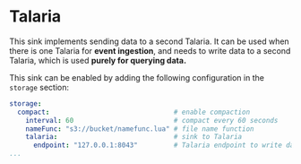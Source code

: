 # Talaria

This sink implements sending data to a second Talaria. It can be used when there is one Talaria for **event ingestion**, and needs to write data to a second Talaria, which is used **purely for querying data.**

This sink can be enabled by adding the following configuration in the `storage` section:

```yaml
storage:
  compact:                               # enable compaction
    interval: 60                         # compact every 60 seconds
    nameFunc: "s3://bucket/namefunc.lua" # file name function
    talaria:                             # sink to Talaria
      endpoint: "127.0.0.1:8043"         # Talaria endpoint to write data to
...
```
